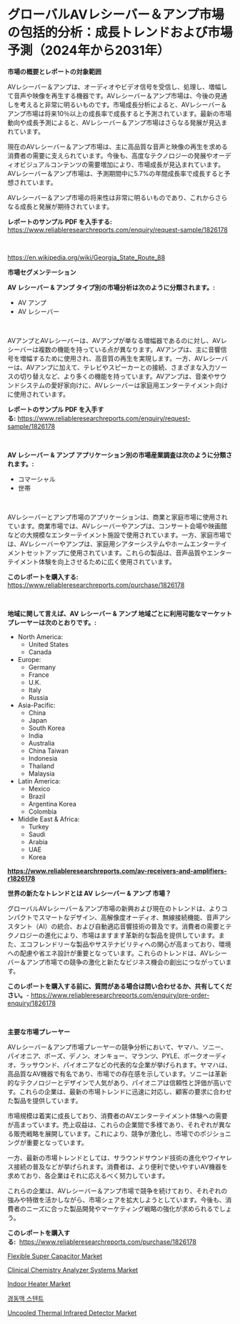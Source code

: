 <p><h1>グローバルAVレシーバー＆アンプ市場の包括的分析：成長トレンドおよび市場予測（2024年から2031年）</h1></p><p><strong>市場の概要とレポートの対象範囲</strong></p>
<p><p>AVレシーバー＆アンプは、オーディオやビデオ信号を受信し、処理し、増幅して音声や映像を再生する機器です。AVレシーバー＆アンプ市場は、今後の見通しを考えると非常に明るいものです。市場成長分析によると、AVレシーバー＆アンプ市場は将来10％以上の成長率で成長すると予測されています。最新の市場動向や成長予測によると、AVレシーバー＆アンプ市場はさらなる発展が見込まれています。</p><p>現在のAVレシーバー＆アンプ市場は、主に高品質な音声と映像の再生を求める消費者の需要に支えられています。今後も、高度なテクノロジーの発展やオーディオビジュアルコンテンツの需要増加により、市場成長が見込まれています。AVレシーバー＆アンプ市場は、予測期間中に5.7%の年間成長率で成長すると予想されています。</p><p>AVレシーバー＆アンプ市場の将来性は非常に明るいものであり、これからさらなる成長と発展が期待されています。</p></p>
<p><strong>レポートのサンプル PDF を入手する:</strong> <a href="https://www.reliableresearchreports.com/enquiry/request-sample/1826178">https://www.reliableresearchreports.com/enquiry/request-sample/1826178</a></p>
<p>&nbsp;</p>
<p><a href="https://en.wikipedia.org/wiki/Georgia_State_Route_88">https://en.wikipedia.org/wiki/Georgia_State_Route_88</a></p>
<p><strong>市場セグメンテーション</strong></p>
<p><strong>AV レシーバー & アンプ タイプ別の市場分析は次のように分類されます。:</strong></p>
<p><ul><li>AV アンプ</li><li>AV レシーバー</li></ul></p>
<p>&nbsp;</p>
<p><p>AVアンプとAVレシーバーは、AVアンプが単なる増幅器であるのに対し、AVレシーバーは複数の機能を持っている点が異なります。AVアンプは、主に音響信号を増幅するために使用され、高音質の再生を実現します。一方、AVレシーバーは、AVアンプに加えて、テレビやスピーカーとの接続、さまざまな入力ソースの切り替えなど、より多くの機能を持っています。AVアンプは、音楽やサウンドシステムの愛好家向けに、AVレシーバーは家庭用エンターテイメント向けに使用されています。</p></p>
<p><strong>レポートのサンプル PDF を入手する:</strong>&nbsp;<a href="https://www.reliableresearchreports.com/enquiry/request-sample/1826178">https://www.reliableresearchreports.com/enquiry/request-sample/1826178</a></p>
<p>&nbsp;</p>
<p><strong> AV レシーバー & アンプ アプリケーション別の市場産業調査は次のように分類されます。:</strong></p>
<p><ul><li>コマーシャル</li><li>世帯</li></ul></p>
<p>&nbsp;</p>
<p><p>AVレシーバーとアンプ市場のアプリケーションは、商業と家庭市場に使用されています。商業市場では、AVレシーバーやアンプは、コンサート会場や映画館などの大規模なエンターテイメント施設で使用されています。一方、家庭市場では、AVレシーバーやアンプは、家庭用シアターシステムやホームエンターテイメントセットアップに使用されています。これらの製品は、音声品質やエンターテイメント体験を向上させるために広く使用されています。</p></p>
<p><strong>このレポートを購入する:</strong>&nbsp; <a href="https://www.reliableresearchreports.com/purchase/1826178">https://www.reliableresearchreports.com/purchase/1826178</a></p>
<p>&nbsp;</p>
<p><strong>地域に関して言えば、AV レシーバー & アンプ 地域ごとに利用可能なマーケットプレーヤーは次のとおりです。:</strong></p>
<p><ul>
    <li>
        North America:
        <ul>
            <li>United States</li>
            <li>Canada</li>
        </ul>
    </li>
    <li>
        Europe:
        <ul>
            <li>Germany</li>
            <li>France</li>
            <li>U.K.</li>
            <li>Italy</li>
            <li>Russia</li>
        </ul>
    </li>
    <li>
        Asia-Pacific:
        <ul>
            <li>China</li>
            <li>Japan</li>
            <li>South Korea</li>
            <li>India</li>
            <li>Australia</li>
            <li>China Taiwan</li>
            <li>Indonesia</li>
            <li>Thailand</li>
            <li>Malaysia</li>
        </ul>
    </li>
    <li>
        Latin America:
        <ul>
            <li>Mexico</li>
            <li>Brazil</li>
            <li>Argentina Korea</li>
            <li>Colombia</li>
        </ul>
    </li>
    <li>
        Middle East & Africa:
        <ul>
            <li>Turkey</li>
            <li>Saudi</li>
            <li>Arabia</li>
            <li>UAE</li>
            <li>Korea</li>
        </ul>
    </li>
    </ul></p>
<p><strong><a href="https://www.reliableresearchreports.com/av-receivers-and-amplifiers-r1826178">https://www.reliableresearchreports.com/av-receivers-and-amplifiers-r1826178</a></strong>&nbsp;</p>
<p><strong>世界の新たなトレンドとは AV レシーバー & アンプ 市場？</strong></p>
<p><p>グローバルAVレシーバー＆アンプ市場の新興および現在のトレンドは、よりコンパクトでスマートなデザイン、高解像度オーディオ、無線接続機能、音声アシスタント（AI）の統合、および自動適応音響技術の普及です。消費者の需要とテクノロジーの進化により、市場はますます革新的な製品を提供しています。また、エコフレンドリーな製品やサステナビリティへの関心が高まっており、環境への配慮や省エネ設計が重要となっています。これらのトレンドは、AVレシーバー＆アンプ市場での競争の激化と新たなビジネス機会の創出につながっています。</p></p>
<p><strong>このレポートを購入する前に、質問がある場合は問い合わせるか、共有してください。</strong>- <a href="https://www.reliableresearchreports.com/enquiry/pre-order-enquiry/1826178">https://www.reliableresearchreports.com/enquiry/pre-order-enquiry/1826178</a></p>
<p>&nbsp;</p>
<p><strong>主要な市場プレーヤー</strong></p>
<p><p>AVレシーバー＆アンプ市場プレーヤーの競争分析において、ヤマハ、ソニー、パイオニア、ボーズ、デノン、オンキョー、マランツ、PYLE、ポークオーディオ、ラッサウンド、パイオニアなどの代表的な企業が挙げられます。ヤマハは、高品質なAV機器で有名であり、市場での存在感を示しています。ソニーは革新的なテクノロジーとデザインで人気があり、パイオニアは信頼性と評価が高いです。これらの企業は、最新の市場トレンドに迅速に対応し、顧客の要求に合わせた製品を提供しています。</p><p>市場規模は着実に成長しており、消費者のAVエンターテイメント体験への需要が高まっています。売上収益は、これらの企業間で多様であり、それぞれが異なる販売戦略を展開しています。これにより、競争が激化し、市場でのポジショニングが重要となっています。</p><p>一方、最新の市場トレンドとしては、サラウンドサウンド技術の進化やワイヤレス接続の普及などが挙げられます。消費者は、より便利で使いやすいAV機器を求めており、各企業はそれに応えるべく努力しています。</p><p>これらの企業は、AVレシーバー＆アンプ市場で競争を続けており、それぞれの強みや特徴を活かしながら、市場シェアを拡大しようとしています。今後も、消費者のニーズに合った製品開発やマーケティング戦略の強化が求められるでしょう。</p></p>
<p><strong>このレポートを購入する:</strong>&nbsp;&nbsp;<a href="https://www.reliableresearchreports.com/purchase/1826178">https://www.reliableresearchreports.com/purchase/1826178</a></p>
<p><p><a href="https://medium.com/@luke.wilson7856/global-flexible-super-capacitor-market-focus-on-product-type-electrochemical-double-layer-53370646879d">Flexible Super Capacitor Market</a></p><p><a href="https://issuu.com/reportprime-2/docs/clinical-chemistry-analyzer-systems-market-size-20">Clinical Chemistry Analyzer Systems Market</a></p><p><a href="https://github.com/nlnlwane1/Market-Research-Report-List-1/blob/main/indoor-heater-market.md">Indoor Heater Market</a></p><p><a href="https://github.com/shampaakter36/Market-Research-Report-List-2/blob/main/950469741487.md">경동맥 스텐트</a></p><p><a href="https://medium.com/@luke.bailey5468/uncooled-thermal-infrared-detector-market-size-share-analysis-growth-trends-forecast-2024-a40c490b9b42">Uncooled Thermal Infrared Detector Market</a></p></p>